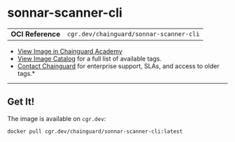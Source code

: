 <!--monopod:start-->
# sonnar-scanner-cli
| | |
| - | - |
| **OCI Reference** | `cgr.dev/chainguard/sonnar-scanner-cli` |


* [View Image in Chainguard Academy](https://edu.chainguard.dev/chainguard/chainguard-images/reference/sonnar-scanner-cli/overview/)
* [View Image Catalog](https://console.enforce.dev/images/catalog) for a full list of available tags.
* [Contact Chainguard](https://www.chainguard.dev/chainguard-images) for enterprise support, SLAs, and access to older tags.*

---
<!--monopod:end-->

<!--overview:start-->

<!--overview:end-->

<!--getting:start-->
## Get It!
The image is available on `cgr.dev`:

```
docker pull cgr.dev/chainguard/sonnar-scanner-cli:latest
```
<!--getting:end-->

<!--body:start--><!--body:end-->
